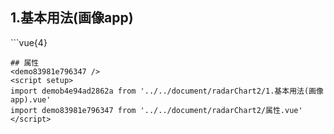 ## 1.基本用法(画像app)
<demob4e94ad2862a />
```vue{4}
<template>
    <radar-chart-2 ref="radarChartRef" v-bind="option"></radar-chart-2>
</template>
<script setup>
import { ref, onMounted } from 'vue';

const radarChartRef = ref();

const indicator = [
    { name: '经营情况', max: 10 },
    { name: '发展潜力', max: 10 },
    { name: '管理能力', max: 10 },
    { name: '贡献能力', max: 10 },
    { name: '能效水平', max: 10 }
];

const seriesData = [
    [6, 8, 7, 5, 8]
];

const option = {
    indicator,
    seriesData
};

onMounted(() => radarChartRef.value.renderChart());
</script>
<style lang="scss" scoped>
.zrx-chart {
    background-color: #fff;
    width: 375px;
    height: 375px;
}
</style>
```
## 属性
<demo83981e796347 />
<script setup>
import demob4e94ad2862a from '../../document/radarChart2/1.基本用法(画像app).vue'
import demo83981e796347 from '../../document/radarChart2/属性.vue'
</script>